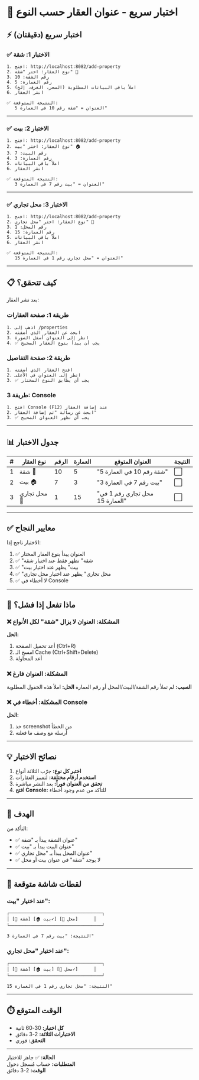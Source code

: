 # 🧪 اختبار سريع - عنوان العقار حسب النوع

## ⚡ اختبار سريع (دقيقتان)

### ✅ الاختبار 1: شقة
```
1. افتح: http://localhost:8082/add-property
2. نوع العقار: اختر "شقة" 🏢
3. رقم الشقة: 10
4. رقم العمارة: 5
5. املأ باقي البيانات المطلوبة (السعر، الغرف، إلخ)
6. انشر العقار

✅ النتيجة المتوقعة:
   العنوان = "شقة رقم 10 في العمارة 5"
```

---

### ✅ الاختبار 2: بيت
```
1. افتح: http://localhost:8082/add-property
2. نوع العقار: اختر "بيت" 🏠
3. رقم البيت: 7
4. رقم العمارة: 3
5. املأ باقي البيانات
6. انشر العقار

✅ النتيجة المتوقعة:
   العنوان = "بيت رقم 7 في العمارة 3"
```

---

### ✅ الاختبار 3: محل تجاري
```
1. افتح: http://localhost:8082/add-property
2. نوع العقار: اختر "محل تجاري" 🏪
3. رقم المحل: 1
4. رقم العمارة: 15
5. املأ باقي البيانات
6. انشر العقار

✅ النتيجة المتوقعة:
   العنوان = "محل تجاري رقم 1 في العمارة 15"
```

---

## 📋 كيف تتحقق؟

بعد نشر العقار:

### طريقة 1: صفحة العقارات
```
1. اذهب إلى /properties
2. ابحث عن العقار الذي أضفته
3. انظر إلى العنوان أسفل الصورة
4. ✅ يجب أن يبدأ بنوع العقار الصحيح
```

### طريقة 2: صفحة التفاصيل
```
1. افتح العقار الذي أضفته
2. انظر إلى العنوان في الأعلى
3. ✅ يجب أن يطابق النوع المختار
```

### طريقة 3: Console
```
1. افتح Console (F12) عند إضافة العقار
2. ابحث عن رسالة "تم إضافة العقار"
3. ✅ يجب أن تظهر العنوان الصحيح
```

---

## 📊 جدول الاختبار

| # | نوع العقار | الرقم | العمارة | العنوان المتوقع | النتيجة |
|---|------------|-------|---------|------------------|---------|
| 1 | شقة 🏢 | 10 | 5 | "شقة رقم 10 في العمارة 5" | ⬜ |
| 2 | بيت 🏠 | 7 | 3 | "بيت رقم 7 في العمارة 3" | ⬜ |
| 3 | محل تجاري 🏪 | 1 | 15 | "محل تجاري رقم 1 في العمارة 15" | ⬜ |

---

## ✅ معايير النجاح

الاختبار ناجح إذا:
1. ✅ العنوان يبدأ بنوع العقار المختار
2. ✅ "شقة" تظهر فقط عند اختيار شقة
3. ✅ "بيت" يظهر عند اختيار بيت
4. ✅ "محل تجاري" يظهر عند اختيار محل تجاري
5. ✅ لا أخطاء في Console

---

## 🐛 ماذا تفعل إذا فشل؟

### ❌ المشكلة: العنوان لا يزال "شقة" لكل الأنواع
**الحل:**
1. أعد تحميل الصفحة (Ctrl+R)
2. امسح الـ Cache (Ctrl+Shift+Delete)
3. أعد المحاولة

### ❌ المشكلة: العنوان فارغ
**السبب:** لم تملأ رقم الشقة/البيت/المحل أو رقم العمارة
**الحل:** املأ هذه الحقول المطلوبة

### ❌ المشكلة: أخطاء في Console
**الحل:**
1. خذ screenshot من الخطأ
2. أرسله مع وصف ما فعلته

---

## 💡 نصائح الاختبار

1. **اختبر كل نوع:** جرّب الثلاثة أنواع
2. **استخدم أرقام مختلفة:** لتمييز العقارات
3. **تحقق من العنوان فوراً:** بعد النشر مباشرة
4. **افتح Console:** للتأكد من عدم وجود أخطاء

---

## 🎯 الهدف

التأكد من:
- ✅ عنوان الشقة يبدأ بـ "شقة"
- ✅ عنوان البيت يبدأ بـ "بيت"
- ✅ عنوان المحل يبدأ بـ "محل تجاري"
- ✅ لا يوجد "شقة" في عنوان بيت أو محل

---

## 📸 لقطات شاشة متوقعة

### عند اختيار "بيت":
```
┌───────────────────────────────────┐
│ [🏢 شقة] [🏠 بيت✓] [🏪 محل]      │
└───────────────────────────────────┘

النتيجة: "بيت رقم 7 في العمارة 3"
```

### عند اختيار "محل تجاري":
```
┌───────────────────────────────────┐
│ [🏢 شقة] [🏠 بيت] [🏪 محل✓]      │
└───────────────────────────────────┘

النتيجة: "محل تجاري رقم 1 في العمارة 15"
```

---

## ⏱️ الوقت المتوقع

- **كل اختبار:** 30-60 ثانية
- **الاختبارات الثلاثة:** 2-3 دقائق
- **التحقق:** فوري

---

**الحالة:** ✅ جاهز للاختبار  
**المتطلبات:** حساب مُسجل دخول  
**الوقت:** 2-3 دقائق

